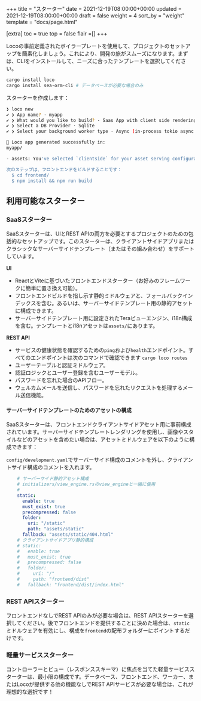 +++
title = "スターター"
date = 2021-12-19T08:00:00+00:00
updated = 2021-12-19T08:00:00+00:00
draft = false
weight = 4
sort_by = "weight"
template = "docs/page.html"

[extra]
toc = true
top = false
flair =[]
+++

Locoの事前定義されたボイラープレートを使用して、プロジェクトのセットアップを簡素化しましょう。これにより、開発の旅がスムーズになります。まずは、CLIをインストールして、ニーズに合ったテンプレートを選択してください。

<!-- <snip id="quick-installation-command" inject_from="yaml" template="sh"> -->
```sh
cargo install loco
cargo install sea-orm-cli # データベースが必要な場合のみ
```
<!-- </snip> -->

スターターを作成します：

<!-- <snip id="loco-cli-new-from-template" inject_from="yaml" template="sh"> -->
```sh
❯ loco new
✔ ❯ App name? · myapp
✔ ❯ What would you like to build? · Saas App with client side rendering
✔ ❯ Select a DB Provider · Sqlite
✔ ❯ Select your background worker type · Async (in-process tokio async tasks)

🚂 Loco app generated successfully in:
myapp/

- assets: You've selected `clientside` for your asset serving configuration.

次のステップは、フロントエンドをビルドすることです：
  $ cd frontend/
  $ npm install && npm run build
```
<!-- </snip> -->

## 利用可能なスターター

### SaaSスターター

SaaSスターターは、UIとREST APIの両方を必要とするプロジェクトのための包括的なセットアップです。このスターターは、クライアントサイドアプリまたはクラシックなサーバーサイドテンプレート（またはその組み合わせ）をサポートしています。

**UI**

- ReactとViteに基づいたフロントエンドスターター（お好みのフレームワークに簡単に置き換え可能）。
- フロントエンドビルドを指し示す静的ミドルウェアと、フォールバックインデックスを含む。あるいは、サーバーサイドテンプレート用の静的アセットに構成できます。
- サーバーサイドテンプレート用に設定されたTeraビューエンジン、i18n構成を含む。テンプレートとi18nアセットは`assets/`にあります。

**REST API**

- サービスの健康状態を確認するための`ping`および`health`エンドポイント。すべてのエンドポイントは次のコマンドで確認できます `cargo loco routes`
- ユーザーテーブルと認証ミドルウェア。
- 認証ロジックとユーザー登録を含むユーザーモデル。
- パスワードを忘れた場合のAPIフロー。
- ウェルカムメールを送信し、パスワードを忘れたリクエストを処理するメール送信機能。

#### サーバーサイドテンプレートのためのアセットの構成

SaaSスターターは、フロントエンドクライアントサイドアセット用に事前構成されています。サーバーサイドテンプレートレンダリングを使用し、画像やスタイルなどのアセットを含めたい場合は、アセットミドルウェアを以下のように構成できます：

`config/development.yaml`でサーバーサイド構成のコメントを外し、クライアントサイド構成のコメントを入れます。

```yaml
    # サーバーサイド静的アセット構成
    # initializers/view_engine.rsのview_engineと一緒に使用
    #
    static:
      enable: true
      must_exist: true
      precompressed: false
      folder:
        uri: "/static"
        path: "assets/static"
      fallback: "assets/static/404.html"
    # クライアントサイドアプリ静的構成
    # static:
    #   enable: true
    #   must_exist: true
    #   precompressed: false
    #   folder:
    #     uri: "/"
    #     path: "frontend/dist"
    #   fallback: "frontend/dist/index.html"
```

### REST APIスターター

フロントエンドなしでREST APIのみが必要な場合は、REST APIスターターを選択してください。後でフロントエンドを提供することに決めた場合は、`static`ミドルウェアを有効にし、構成を`frontend`の配布フォルダーにポイントするだけです。

### 軽量サービススターター

コントローラーとビュー（レスポンススキーマ）に焦点を当てた軽量サービススターターは、最小限の構成です。データベース、フロントエンド、ワーカー、またはLocoが提供する他の機能なしでREST APIサービスが必要な場合は、これが理想的な選択です！

